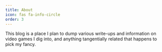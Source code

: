 ```yaml
---
title: About
icon: fas fa-info-circle
order: 3
---
```

This blog is a place I plan to dump various write-ups and information on video
games I dig into, and anything tangentially related that happens to pick my
fancy.
